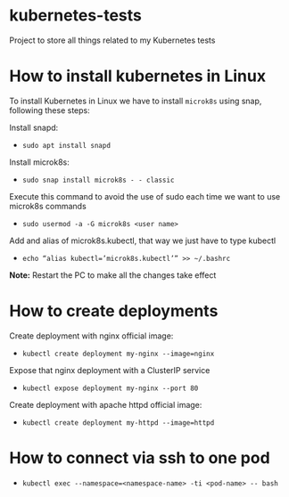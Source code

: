 # kubernetes-tests
Project to store all things related to my Kubernetes tests

# How to install kubernetes in Linux
To install Kubernetes in Linux we have to install `microk8s` using snap, following these steps:

Install snapd:
- `sudo apt install snapd`

Install microk8s:
- `sudo snap install microk8s - - classic`

Execute this command to avoid the use of sudo each time we want to use microk8s commands
- `sudo usermod -a -G microk8s <user name>`

Add and alias of microk8s.kubectl, that way we just have to type kubectl
- `echo “alias kubectl=’microk8s.kubectl’” >> ~/.bashrc`

**Note:** Restart the PC to make all the changes take effect

# How to create deployments
Create deployment with nginx official image:
- `kubectl create deployment my-nginx --image=nginx`

Expose that nginx deployment with a ClusterIP service
- `kubectl expose deployment my-nginx --port 80`

Create deployment with apache httpd official image:
- `kubectl create deployment my-httpd --image=httpd`

# How to connect via ssh to one pod
- `kubectl exec --namespace=<namespace-name> -ti <pod-name> -- bash`

